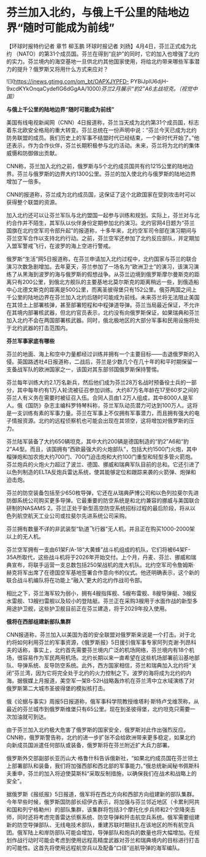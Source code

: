 # 芬兰加入北约，与俄上千公里的陆地边界“随时可能成为前线”

【环球时报特约记者 章节 柳玉鹏 环球时报记者 刘扬】4月4日，芬兰正式成为北约
（NATO）的第31个成员国。芬兰在得到“庇护”的同时，它的加入也增强了北约的实力。芬兰境内的海空基地一旦供北约其他国家使用，将给北约带来哪些军事潜力的提升？俄罗斯又将用什么方式来应对？

![](https://inews.gtimg.com/om_bt/OAPXJYPFD-
PYBiJplU6djH-9xcdKYkOnqaCydefIG6dGgAA/1000)_芬兰2月展示“豹2”A6主战坦克。（视觉中国）_

**与俄上千公里的陆地边界“随时可能成为前线”**

美国有线电视新闻网（CNN）4日报道称，芬兰当天成为北约第31个成员国，标志着东北欧安全格局的重大转变。芬兰总统在一份声明中说：“芬兰今天已成为北约防务联盟的成员。我们历史上的军事不结盟时代已经结束，一个新时代开始了。”他还表示，作为合作伙伴，芬兰长期积极参与北约活动。未来，芬兰将为北约的集体威慑和防御做出贡献。

CNN称，芬兰加入北约之前，俄罗斯与5个北约成员国共有约1215公里的陆地边界。芬兰与俄罗斯的边界大约1300公里。芬兰的加入使北约与俄罗斯的陆地边界增加了一倍多。

CNN的报道称，芬兰成为北约成员国，这保证了这个北欧国家在受到攻击时可以获得整个联盟的资源。

加入北约还可以让芬兰军队与北约盟国一起参与训练和规划。实际上，芬兰对与北约合作并不陌生，其军队以伙伴身份定期参加北约演习。北约官网4日题为“芬兰国旗在北约空军司令部升起”的报道称，十多年来，北约空军司令部在演习期间与芬兰空军合作以支持北约行动。之前，芬兰空军还参加了北约反应部队，并定期加入盟军警戒飞行，在波罗的海上空进行警戒。

俄罗斯“生活”网5日报道称，在芬兰申请加入北约过程中，北约国家与芬兰的联合演习次数急剧增加。去年夏天，芬兰参加了一场名为“欧洲卫士”的演习，该演习演练了从黑海到波罗的海与俄罗斯的假想战争。从芬兰边境到俄罗斯摩尔曼斯克的距离只有200公里，到俄北方舰队的主要基地北莫尔斯克的距离稍远一些，到俄造船中心北德文斯克的距离是500公里，而离圣彼得堡只有152公里。俄芬两国之间上千公里的陆地边界在芬兰加入北约后随时可能成为前线。未来芬兰将无法阻止美国在其领土上部署核弹，甚至部署短程和中程弹道导弹。芬兰当局最近保证，不允许在其境内部署核武器，但北约官员表示，北约没有向俄罗斯保证，如果瑞典和芬兰加入北约不会在两国部署核武器。同时，俄北极地区的大部分军事和民用设施将处于北约武器的打击范围内。

**芬兰军事家底有哪些**

芬兰的地面、海上和空中力量都经过训练并拥有一个主要目标——击退俄罗斯的入侵。英国路透社4日报道称，二战后，芬兰是少数几个在几十年的和平时期保留一支备战军队的欧洲国家之一，该国对其东部邻国俄罗斯保持警惕。

芬兰每年训练大约2.1万名新兵，然后他们成为芬兰28万名战时预备役士兵的一部分，其中每年约有1万人轮流被征召参加训练。大约87万名年龄在17至60岁之间的芬兰人有义务在需要时被征召入伍。合同人员由1.2万人组成，其中8000人是军人。俄《国防》杂志主编科罗特琴科称，芬兰军队动员潜力可达到100万人。这将是一支训练有素的军事力量。芬兰在军事上不仅拥有军事潜力，而且拥有强大的电子情报资源。北约的远程侦察机也可能会出现在其领空，这将增加对俄罗斯的压力。

芬兰陆军装备了大约650辆坦克，其中大约200辆是德国制造的“豹2”A6和“豹2”A4型。而且，该国拥有“西欧最强大的火炮部队”，包括大约1500门火炮，其中榴弹炮和加农炮大约700门、700门迫击炮和大约100门重型和轻型多管火箭炮。芬兰炮兵的火炮火力超过了波兰、德国、挪威和瑞典军队目前的总和。它还引进了以色列制造的ELTA反炮兵雷达系统，使其能够定位和跟踪来袭的火箭弹、炮弹和迫击炮。

芬兰的防空装备包括至少650枚导弹，它还在从瑞典萨博公司和以色列拉斐尔先进防御系统公司购买更多导弹。它最重要的防空系统是和北约兼容的挪威与美国联合研制的NASAMS
2。芬兰正处于新型高空防空系统招标过程的最后阶段，将从以色列航空航天工业公司或拉斐尔先进系统公司采购。

芬兰拥有数量不详的非武装型“轨道飞行器”无人机，并且正在购买1000-2000架以上的无人机。

芬兰空军拥有一支由61架F/A-18“大黄蜂”战斗机组成的机队，它们将被64架F-35A所取代，这些战斗机将于2026年开始交付。上个月，丹麦、芬兰、挪威和瑞典宣布，将联手运营一支总数包括250架战机的庞大机队。北约空军司令詹姆斯·赫克将军出席了在德国空军基地签署合作意向书的仪式。他还明确表示，这个新的联合战斗机编队将在功能上“融入”更大的北约作战司令部。

相比之下，芬兰海军较为弱小，拥有4艘指挥舰、5艘布雷舰、8艘导弹艇、3艘反水雷舰、13艘扫雷舰以及较小的登陆艇。芬兰正在采购3艘用于水面作战的新型多用途护卫舰，这些护卫舰目前正在芬兰建造，将于2029年投入使用。

**俄将在西部组建新部队集群**

CNN报道称，芬兰加入以美国为首的安全联盟对俄罗斯来说是一个打击。对于北约将如何利用芬兰的军事资源，《俄罗斯报》5日援引俄军事专家阿列克谢·列昂科夫的话称，事实上，北约首先需要芬兰境内广泛的机场网络，芬兰境内有18个机场，很容易作为军民两用机场。北约长期以来一直希望在这些机场部署前沿基地部队、导弹系统、反导防空系统。此外，西方国家相信，芬兰和瑞典加入北约将“关闭”芬兰湾，因为它将完全处于北约的火力控制之下。波罗的海将成为北约的内海。据俄媒上月报道，美空军一架B-52H战略轰炸机在芬兰湾中立水域演练了对俄罗斯第二大城市圣彼得堡的模拟核打击。

俄《论据与事实》周报5日报道称，俄军事科学院教授维塔利·斯特卢戈维茨称，从最近的芬兰城市到俄罗斯维堡只有65公里。现在到圣彼得堡，北约坦克只需要一次加油就可到达。

由于芬兰加入北约极大危害了俄罗斯的国家安全，俄罗斯对此作出强烈反应。CNN称，俄罗斯警告称，北约的进一步扩张不会给欧洲带来更多稳定，如果北约向新成员国派遣任何部队或装备，俄罗斯将在芬兰附近扩大兵力部署。

俄罗斯外交部副部长亚历山大·格鲁什科告诉俄新社，“如果北约成员国在芬兰领土上部署部队和装备，我们将加强西部和西北部的军事能力。”俄总统新闻秘书佩斯科夫重申，芬兰的加入将迫使莫斯科“采取反制措施，以确保我们在战术和战略上的安全”。

据俄罗斯《报纸报》5日报道，俄军将在西北方向和西部方向组建新的部队集群。今年早些时候，俄罗斯国防部长绍伊古表示，将加强与芬兰邻近地区（卡累利阿共和国和列宁格勒州）的部队集群，该集群将包括3个摩托化步兵师和2个空降突击师，同时还将考虑完善雷达侦察系统、防空导弹和歼击航空兵系统。俄军需要组建新的防空导弹部队、无线电技术部队，重建苏联时期驻扎在该地区的所有航空兵团。俄军陆上和岸防部队可能会增加，导弹部队和炮兵的数量也将大幅增加。在规划作战行动时可能会考虑到使用远程高精度武器对芬兰和瑞典境内的目标进行打击的可能性。这首先将使用远程航空兵以及配备“口径”巡航导弹的海军编队。

